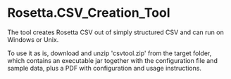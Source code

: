 # Rosetta.CSV_Creation_Tool

The tool creates Rosetta CSV out of simply structured CSV and can run on Windows or Unix.

To use it as is, download and unzip 'csvtool.zip' from the target folder, which contains an executable jar together with the configuration file and sample data, plus a PDF with configuration and usage instructions.
